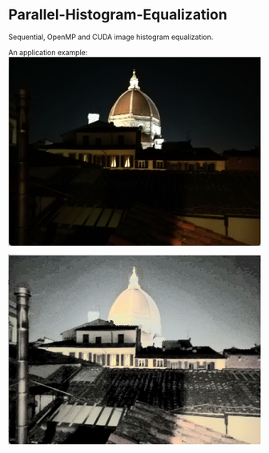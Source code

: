 # Parallel-Histogram-Equalization
Sequential, OpenMP and CUDA image histogram equalization.

An application example:
![alt text](CUDA/images/duomo2.png "Original Image")

![alt text](CUDA/saved/duomo2.png "Equalized Image")
